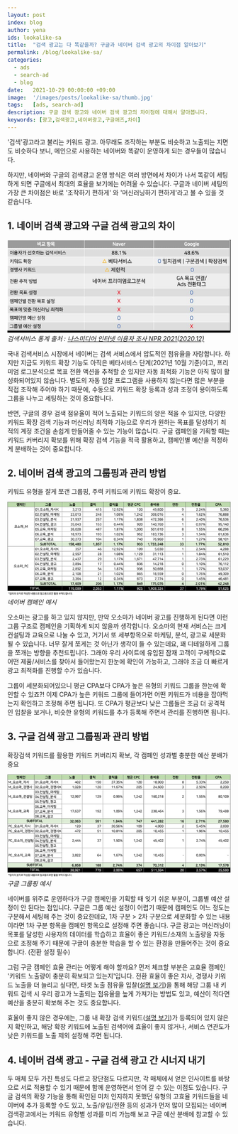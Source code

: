 ```yaml
---
layout: post
index: blog
author: yena
ids: lookalike-sa
title:  "검색 광고는 다 똑같을까? 구글과 네이버 검색 광고의 차이점 알아보기"
permalink: /blog/lookalike-sa/
categories:
  - ads
  - search-ad
  - blog
date:   2021-10-29 00:00:00 +09:00
image:  '/images/posts/lookalike-sa/thumb.jpg'
tags:   [ads, search-ad]
description: 구글 검색 광고와 네이버 검색 광고의 차이점에 대해서 알아봅니다.
keywords: [광고,검색광고,네이버광고,구글애즈,차이]
---
```


'검색'광고라고 불리는 키워드 광고. 아무래도 조작하는 부분도 비슷하고 노출되는 지면도 비슷하다 보니, 메인으로 사용하는 네이버와 똑같이 운영하게 되는 경우들이 많습니다.

하지만, 네이버와 구글의 검색광고 운영 방식은 여러 방면에서 차이가 나서 똑같이 세팅하게 되면 구글에서 최대의 효율을 보기에는 어려울 수 있습니다. 구글과 네이버 세팅의 가장 큰 차이점은 바로 '조작하기 편하게' 와 '머신러닝하기 편하게'라고 볼 수 있을 것 같습니다.

## 1. 네이버 검색 광고와 구글 검색 광고의 차이

<div class="gallery-box">
  <div class="gallery">
    <img src="/images/posts/lookalike-sa/01.jpg" alt="네이버 구글 광고 차이">
  </div>
  <em>검색서비스 통계 출처 : <a href="https://www.nasmedia.co.kr/NPR/2021/">나스미디어 인터넷 이용자 조사 NPR 2021(2020.12)</a></em>
</div>

국내 검색서비스 시장에서 네이버는 검색 서비스에서 압도적인 점유율을 자랑합니다. 하지만 지금도 키워드 확장 기능도 아직은 베타서비스 단계(2021년 10월 기준)이고, 프리미엄 로그분석으로 목표 전환 액션을 추적할 순 있지만 자동 최적화 기능은 아직 많이 활성화되어있지 않습니다. 별도의 자동 입찰 프로그램을 사용하지 않는다면 많은 부분을 직접 조작해 주어야 하기 때문에, 수동으로 키워드 확장 등록과 성과 조정이 용이하도록 그룹을 나누고 세팅하는 것이 중요합니다.

반면, 구글의 경우 검색 점유율이 적어 노출되는 키워드의 양은 적을 수 있지만, 다양한 키워드 확장 검색 기능과 머신러닝 최적화 기능으로 우리가 원하는 목표를 달성하기 최적의 계정 조건을 손쉽게 만들어줄 수 있는 기능이 많습니다. 구글 캠페인을 기획할 때는 키워드 커버리지 확보를 위해 확장 검색 기능을 적극 활용하고, 캠페인별 예산을 적정하게 분배하는 것이 중요합니다.

## 2. 네이버 검색 광고의 그룹핑과 관리 방법

키워드 유형을 잘게 쪼갠 그룹핑, 주력 키워드에 키워드 확장이 중요.

<div class="gallery-box">
  <div class="gallery">
    <img src="/images/posts/lookalike-sa/02.jpg" alt="네이버 캠페인 예시">
  </div>
  <em>네이버 캠페인 예시</em>
</div>

오소마는 광고를 하고 있지 않지만, 만약 오소마가 네이버 광고를 진행하게 된다면 이런 그룹 구조로 캠페인을 기획하게 되지 않을까 생각합니다. 오소마의 현재 서비스는 크게 컨설팅과 교육으로 나눌 수 있고, 거기서 또 세부항목으로 마케팅, 분석, 광고로 세분화될 수 있습니다. 너무 잘게 쪼게는 것 아닌가 생각이 들 수 있는데요, 꽤 디테일하게 그룹을 쪼개는 방향을 추천드립니다. 그래야 우리 사이트에 유입된 잠재 고객이 구체적으로 어떤 제품/서비스를 찾아서 들어왔는지 한눈에 확인이 가능하고, 그래야 조금 더 빠르게 광고 최적화를 진행할 수가 있습니다.

그룹이 세분화되어있으니 평균 CPA보다 CPA가 높은 유형의 키워드 그룹을 한눈에 확인할 수 있죠?! 이제 CPA가 높은 키워드 그룹에 들어가면 어떤 키워드가 비용을 잡아먹는지 확인하고 조정해 주면 됩니다. 또 CPA가 평균보다 낮은 그룹들은 조금 더 공격적인 입찰을 보거나, 비슷한 유형의 키워드를 추가 등록해 주면서 관리를 진행하면 됩니다.

## 3. 구글 검색 광고 그룹핑과 관리 방법

확장검색 키워드를 활용한 키워드 커버리지 확보, 각 캠페인 성과별 충분한 예산 분배가 중요

<div class="gallery-box">
  <div class="gallery">
    <img src="/images/posts/lookalike-sa/03.jpg" alt="구글 그룹핑 예시">
  </div>
  <em>구글 그룹핑 예시</em>
</div>

네이버를 위주로 운영하다가 구글 캠페인을 기획할 때 잊기 쉬운 부분이, 그룹별 예산 설정이 안 된다는 점입니다. 구글은 그룹 예산 설정이 어렵기 때문에 캠페인도 어느 정도는 구분해서 세팅해 주는 것이 중요한데요, 1차 구분 > 2차 구분으로 세분화할 수 있는 내용이라면 1차 구분 항목을 캠페인 항목으로 설정해 주면 좋습니다. 구글 광고는 머신러닝이 목표를 달성한 사용자의 데이터를 학습하고 효율이 좋은 키워드/소재의 노출량을 자동으로 조정해 주기 때문에 구글이 충분한 학습을 할 수 있는 환경을 만들어주는 것이 중요합니다. (전환 설정 필수)

그럼 구글 캠페인 효율 관리는 어떻게 해야 할까요?
먼저 체크할 부분은 고효율 캠페인 '키워드 노출량이 충분히 확보되고 있는지'입니다. 전환 효율이 좋은 자사, 경쟁사 키워드 노출을 더 늘리고 싶다면, 타겟 노출 점유율 입찰([설명 보기](https://support.google.com/google-ads/answer/9121108?hl=ko))을 통해 해당 그룹 내 키워드 검색 시 우리 광고가 노출되는 점유율을 높게 가져가는 방법도 있고, 예산이 적다면 예산을 충분히 확보해 주는 것도 중요합니다.

효율이 좋지 않은 경우에는, 그룹 내 확장 검색 키워드([설명 보기](https://support.google.com/google-ads/answer/7478529?hl=ko))가 등록되어 있지 않은지 확인하고, 해당 확장 키워드에 노출된 검색어에 효율이 좋지 않거나, 서비스 연관도가 낮은 키워드를 노출 제외 설정해 주면 됩니다.

## 4. 네이버 검색 광고 - 구글 검색 광고 간 시너지 내기

두 매체 모두 가진 특성도 다르고 장단점도 다르지만, 각 매체에서 얻은 인사이트를 바탕으로 서로 적용할 수 있기 때문에 함께 운영하면서 얻어 갈 수 있는 이점도 있습니다. 구글 검색의 확장 기능을 통해 확인된 미처 인지하지 못했던 유형의 고효율 키워드들을 네이버에 추가 등록할 수도 있고, 노출/유입/전환 등의 성과가 먼저 많이 모집되는 네이버 검색광고에서는 키워드 유형별 성과를 미리 가늠해 보고 구글 예산 분배에 참고할 수 있습니다.
